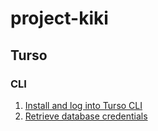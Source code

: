 # project-kiki

## Turso

### CLI

1. [Install and log into Turso CLI](https://docs.turso.tech/cli/introduction)
2. [Retrieve database credentials](https://docs.turso.tech/sdk/ts/quickstart)

